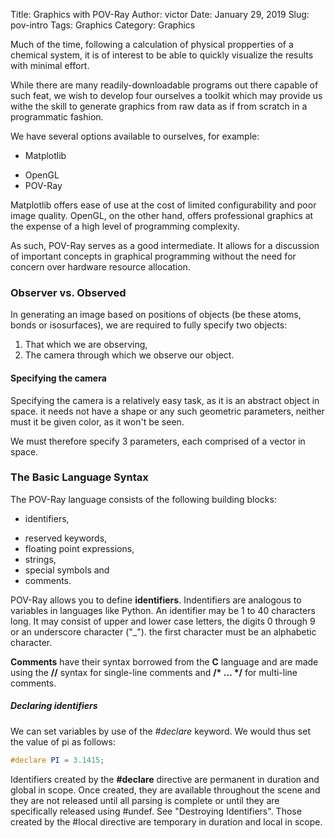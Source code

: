 Title:      Graphics with POV-Ray
Author:     victor
Date:       January 29, 2019
Slug:       pov-intro
Tags:       Graphics
Category:   Graphics

Much of the time, following a calculation of physical propperties of a chemical system, it is of 
interest to be able to quickly visualize the results with minimal effort.

While there are many readily-downloadable programs out there capable of such feat, we wish to develop
four ourselves a toolkit which may provide us withe the skill to generate graphics from raw data as
if from scratch in a programmatic fashion.

We have several options available to ourselves, for example:

* Matplotlib
+ OpenGL
+ POV-Ray

Matplotlib offers ease of use at the cost of limited configurability and poor image quality. OpenGL, 
on the other hand, offers professional graphics at the expense of a high level of programming 
complexity.

As such, POV-Ray serves as a good intermediate. It allows for a discussion of important concepts in
graphical programming without the need for concern over hardware resource allocation.

### Observer vs. Observed

In generating an image based on positions of objects (be these atoms, bonds or isosurfaces), we are
required to fully specify two objects:

1. That which we are observing,
2. The camera through which we observe our object.

#### Specifying the camera

Specifying the camera is a relatively easy task, as it is an abstract object in space. it needs not 
have a shape or any such geometric parameters, neither must it be given color, as it won't be seen.

We must therefore specify 3 parameters, each comprised of a vector in space.

### The Basic Language Syntax

The POV-Ray language consists of the following building blocks:
* identifiers, 
+ reserved keywords, 
+ floating point expressions, 
+ strings, 
+ special symbols and 
+ comments.

POV-Ray allows you to define **identifiers**. Indentifiers are analogous to variables in languages like
Python. An identifier may be 1 to 40 characters long. It may consist of upper and lower case letters, 
the digits 0 through 9 or an underscore character ("_"). the first character must be an alphabetic 
character.

**Comments** have their syntax borrowed from the **C** language and are made using the **//** syntax for
single-line comments and **/\* ... \*/** for multi-line comments. 

##### Declaring identifiers

We can set variables by use of the *#declare* keyword. We would thus set the value of pi as follows:

```pov
#declare PI = 3.1415;
```

Identifiers created by the **#declare** directive are permanent in duration and global in scope.
Once created, they are available throughout the scene and they are not released until all parsing
is complete or until they are specifically released using #undef. See "Destroying Identifiers". 
Those created by the #local directive are temporary in duration and local in scope.
